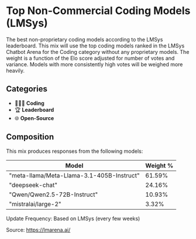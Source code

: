 # Top Non-Commercial Coding Models (LMSys)

The best non-proprietary coding models according to the LMSys leaderboard. This mix will use the top coding models ranked in the LMSys Chatbot Arena for the Coding category without any proprietary models. The weight is a function of the Elo score adjusted for number of votes and variance. Models with more consistently high votes will be weighed more heavily.

## Categories

- 👩🏽‍💻 **Coding**
- 🏆 **Leaderboard**
- 🌐 **Open-Source**

## Composition

This mix produces responses from the following models:

| Model | Weight % |
|-------|----------|
| "meta-llama/Meta-Llama-3.1-405B-Instruct" | 61.59% |
| "deepseek-chat" | 24.16% |
| "Qwen/Qwen2.5-72B-Instruct" | 10.93% |
| "mistralai/large-2" | 3.32% |

Update Frequency: Based on LMSys (every few weeks)

Source: <https://lmarena.ai/>
